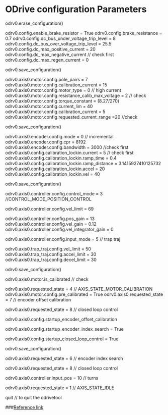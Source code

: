  # ODrive configuration Parameters
odrv0.erase_configuration()

odrv0.config.enable_brake_resistor = True
odrv0.config.brake_resistance = 0.7
odrv0.config.dc_bus_under_voltage_trip_level = 8
odrv0.config.dc_bus_over_voltage_trip_level = 25.5
odrv0.config.dc_max_positive_current = 20
odrv0.config.dc_max_negative_current // check first
odrv0.config.dc_max_regen_current = 0



odrv0.save_configuration()



 odrv0.axis0.motor.config.pole_pairs = 7
 odrv0.axis0.motor.config.calibration_current = 15
 odrv0.axis0.motor.config.motor_type = 0	// high current
 odrv0.axis0.motor.config.resistance_calib_max_voltage = 2 // check
 odrv0.axis0.motor.config.torque_constant = (8.27/270)
 odrv0.axis0.motor.config.current_lim = 40
 odrv0.axis0.motor.config.calibration_current = 5
 odrv0.axis0.motor.config.requested_current_range =20 //check



odrv0.save_configuration()



 odrv0.axis0.encoder.config.mode = 0 // incremental
odrv0.axis0.encoder.config.cpr = 8192
odrv0.axis0.encoder.config.bandwidth = 3000 //check first
odrv0.axis0.config.calibration_lockin.current = 5 // check first
odrv0.axis0.config.calibration_lockin.ramp_time = 0.4 
odrv0.axis0.config.calibration_lockin.ramp_distance = 3.1415927410125732 
odrv0.axis0.config.calibration_lockin.accel = 20 
odrv0.axis0.config.calibration_lockin.vel = 40



odrv0.save_configuration()




 odrv0.axis0.controller.config.control_mode = 3  //CONTROL_MODE_POSITION_CONTROL

 odrv0.axis0.controller.config.vel_limit = 69

 odrv0.axis0.controller.config.pos_gain = 13
 odrv0.axis0.controller.config.vel_gain = 0.12
 odrv0.axis0.controller.config.vel_integrator_gain = 0


 odrv0.axis0.controller.config.input_mode = 5 // trap traj

odrv0.axis0.trap_traj.config.vel_limit = 50
odrv0.axis0.trap_traj.config.accel_limit = 30
odrv0.axis0.trap_traj.config.decel_limit = 30



odrv0.save_configuration()



odrv0.axis0.motor.is_calibrated  // check

odrv0.axis0.requested_state = 4 // AXIS_STATE_MOTOR_CALIBRATION
odrv0.axis0.motor.config.pre_calibrated = True
odrv0.axis0.requested_state = 7 // encoder offset calibration

odrv0.axis0.requested_state = 8 // closed loop control

odrv0.axis0.config.startup_encoder_offset_calibration

odrv0.axis0.config.startup_encoder_index_search = True

odrv0.axis0.config.startup_closed_loop_control = True



odrv0.save_configuration()



odrv0.axis0.requested_state = 6 // encoder index search

odrv0.axis0.requested_state = 8 // closed loop control

odrv0.axis0.controller.input_pos = 10 // turns

odrv0.axis0.requested_state = 1 // AXIS_STATE_IDLE

quit // to quit the odrivetool





###[Reference link](https://www.youtube.com/watch?v=K4QkISL9Rqo)





